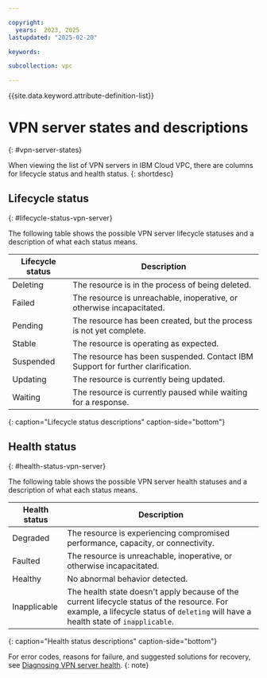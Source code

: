 ```yaml
---

copyright:
  years:  2023, 2025
lastupdated: "2025-02-20"

keywords:

subcollection: vpc

---
```


{{site.data.keyword.attribute-definition-list}}

# VPN server states and descriptions
{: #vpn-server-states}

When viewing the list of VPN servers in IBM Cloud VPC, there are columns for lifecycle status and health status.
{: shortdesc}

## Lifecycle status
{: #lifecycle-status-vpn-server}

The following table shows the possible VPN server lifecycle statuses and a description of what each status means.

|Lifecycle status|Description|
|----------------|-----------|
|Deleting        | The resource is in the process of being deleted.|
|Failed          | The resource is unreachable, inoperative, or otherwise incapacitated.|
|Pending         | The resource has been created, but the process is not yet complete.|
|Stable          | The resource is operating as expected.|
|Suspended       | The resource has been suspended. Contact IBM Support for further clarification.|
|Updating        | The resource is currently being updated.|
|Waiting         | The resource is currently paused while waiting for a response.|
{: caption="Lifecycle status descriptions" caption-side="bottom"}

## Health status
{: #health-status-vpn-server}

The following table shows the possible VPN server health statuses and a description of what each status means.

|Health status|Description|
|----------------|-----------|
|Degraded        |The resource is experiencing compromised performance, capacity, or connectivity.|
|Faulted         |The resource is unreachable, inoperative, or otherwise incapacitated.|
|Healthy         |No abnormal behavior detected.|
|Inapplicable    |The health state doesn't apply because of the current lifecycle status of the resource. For example, a lifecycle status of `deleting` will have a health state of `inapplicable`.|
{: caption="Health status descriptions" caption-side="bottom"}

For error codes, reasons for failure, and suggested solutions for recovery, see [Diagnosing VPN server health](/docs/vpc?topic=vpc-vpn-server-health).
{: note}

